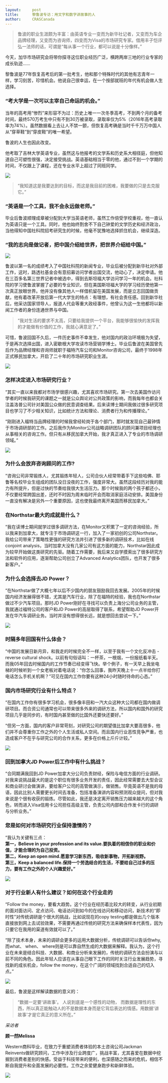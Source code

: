 ```yaml
---
layout: 	post
title:      黎鲁波专访：用文字和数字讲故事的人
author:     CRASCanada
---
```


 >   鲁波的职业生涯颇为丰富：由英语专业一变而为新华社记者，又变而为车企品牌经理，又变而为咨询师，四变而为Visa的市场研究专家。借用丰子恺评弘一法师的话，可谓是“每从事一个行业，都可以说是十分像样。”

今天，加华市场研究会将带你探寻这位职业经历广泛，横跨两岸三地的行业专家的成长轨迹……

<!--more-->

黎鲁波是77年恢复高考后的第一批考生，他和那个特殊时代的其他有志青年一样，学习刻苦，珍惜机会。他说自己很幸运，在一个按部就班的年代有机会做人生选择。

### “考大学是一次可以主宰自己命运的机会。”

当年的高考用“惨烈”来形容不为过：历史上唯一一次冬季高考，不到两个月的备考时间，最终570万考生中只有不到30万被录取，录取率仅为5%（2016年高考录取率为74%）。虽然数据看上去让人不禁一颤，但恢复高考确是当时千千万万中国人从“穿草鞋”到“穿皮鞋”的唯一希望。
 
鲁波的人生也因此改变。
 
他考取了吉林大学英语专业，虽然这与他报考的文学系和历史系大相径庭，但他知道自己可塑性很强，决定接受挑战。英语基础相当于零的他，通过不到一个学期的时间，不仅跟上了课程，还在专业水平上超过了同班同学。

![](https://mmbiz.qpic.cn/mmbiz_jpg/bbylg7SuiaLc9fjJZKYjP5rkunh3MXgc9v98ia2JRYau2icjibSgaKrucOE4xGKes3UBy65mrveKOrkZPk9p59QJLA/640?wx_fmt=jpeg&tp=webp&wxfrom=5&wx_lazy=1)

> “我知道这是我要达到的目标，而这是我目前的困难，我要做的只是去克服它。”

### “英语是一个工具，我不会永远做老师。”

毕业后鲁波顺理成章被分配到大学当英语老师，虽然工作倍受学校重视，他一直认为英语只是一个工具。同时，他也始终割舍不下自己钟爱的文学历史和经济政治，当他得知中国社科院招考研究生的时候，他毫不犹豫地选择抓住机会，继续深造。

### “我的志向是做记者，把中国介绍给世界，把世界介绍给中国。”

![](https://mmbiz.qpic.cn/mmbiz_jpg/bbylg7SuiaLc9fjJZKYjP5rkunh3MXgc9VtVZI22tvTfWLRNVv7kvtcvtSKpwDvXQXiaVjXSaWP31yETJspCjXRA/640?wx_fmt=jpeg&tp=webp&wxfrom=5&wx_lazy=1)


鲁波以第一名的成绩考入了中国社科院的新闻专业，毕业后被分配到新华社对外部工作，这时，路透社基金会有意招募访问学者出国交流，他动心了，决定申请。他在三百多名第三世界记者中被选中，得到去斯坦福大学访问学习一年的机会。社科院的学习使鲁波掌握了必要的专业知识，但在美国斯坦福大学的学习经历使他第一次真正放眼世界。他并没有像其他人一样借机留在美国发展，而是立志回国做贡献，他有着改革开放后第一代大学生的特点：有理想，有社会责任感。回到新华社后，他采访国家领导人，报道人代会等重大政经事件，他曾认为这一生他都将以新闻工作者的身份连通世界与中国。

>  “我对生活的要求不太高，只要给我提供一个平台，我能够很愉快的发挥我的才能做有价值的工作，我就心满意足了。”


可惜，鲁波回国不久后，一件历史事件不幸发生，他对国内的政治环境极为失望，于是再次选择出国，进入密歇根大学攻读市场营销学博士。毕业后鲁波在美国曾先后作为品牌经理和咨询师就职于福特汽车公司和Monitor咨询公司，最终于1998年正式移民加拿大，开启了二十年的市场研究职业生涯。

![](https://mmbiz.qpic.cn/mmbiz_jpg/bbylg7SuiaLc9fjJZKYjP5rkunh3MXgc9n7WgRhZAnQSdvuML1D22ww2xTbXZFhdogGR4GvkM6Y9hlGyWCxDBmA/640?wx_fmt=jpeg&tp=webp&wxfrom=5&wx_lazy=1)

### 怎样决定进入市场研究行业？

“其实一直以来我都对市场学很感兴趣，尤其喜欢市场研究。第一次去美国作访问学者的时候我研究的课题之一就是公众舆论对公共政策的影响，而我每年也都会关注盖洛普公司针对美国公众做的民意调查结果。后来读博士期间我做过很多研究项目也学习了不少相关知识，比如统计方法和理论、消费者行为和传播理论。”

“刚刚进入福特当品牌经理的时候我曾经轮岗于各个部门，那时就发现自己最钟情于市场调研部的工作。之后我作为Monitor公司战略调研团队的顾问兼项目经理也从事相关的咨询工作。但只有从移民加拿大开始，我才真正进入了专业的市场调研领域。”

![](https://mmbiz.qpic.cn/mmbiz_jpg/bbylg7SuiaLc9fjJZKYjP5rkunh3MXgc9eEq4JNZaCkdgfZHUibhSia6cp13osrMj66B3FtIiaavXp86Hebia7MOfMQ/640?wx_fmt=jpeg&tp=webp&wxfrom=5&wx_lazy=1)

### 为什么会放弃咨询顾问的工作?

“咨询公司非常锻炼人，尤其锻炼年轻人，公司合伙人经常带着手下这些哈佛、耶鲁等名校毕业生组成的团队没日没夜的工作，强度非常大。虽然这段经历对我的能力有所提升，但是过快的节奏给我很大生活压力。那个时候我的两个孩子都还小，不仅要经常跨国出差，还时不时因为周末临时开会而取消家庭活动安排。美国身份一直没有解决是另外一个重要原因，这也使我最终离开美国而移民加拿大。”

### 在Northstar最大的成就是什么？

“我在读博士期间就学过很多调研方法，在Monitor又积累了一定的咨询经验，所以我来到加拿大，就专注于市场调研这一行，加入了一家初创的公司Northstar。我给公司带来了策略性更强的研究方法并引进了很多新的调研技术，比如在线conjoint analysis，当时加拿大没有几家公司有这方面的能力，Northstar因此成为较早开始做这类研究的先驱。随着工作需要，我后来又自学摸索出了很多研究方法和软件的应用，逐渐帮助公司创立了Advanced Analytics团队，也开发了很多新客户。”

### 为什么会选择去JD Power？

“在Northstar做了大概七年以后不少国内的朋友鼓励我回去发展。2005年的时候国内经济发展得很不错，尤其是汽车行业，除了在福特的经验，我也在Northstar做过不少汽车项目。那时JD Power刚好在寻找可以负责上海分公司业务的主管，我就通过福特公司的客户和JD Power的高层取得了联系，希望帮助JD Power开发在华汽车调研业务。当时并没有想得很长远，就是想回去尝试一下。”

![](https://mmbiz.qpic.cn/mmbiz_jpg/bbylg7SuiaLc9fjJZKYjP5rkunh3MXgc9LRcLQVDwIVn0dFHpPNKo8icWJVbCxrsEhnKzpcsRQI4GJQNibBUia1icnA/640?wx_fmt=jpeg&tp=webp&wxfrom=5&wx_lazy=1)

### 时隔多年回国有什么体会？

“中国的发展日新月异，和我走的时候完全不一样，以至于我有一个文化反冲击 - reverse cultural shock。以前有句俗话叫：一杯茶，一根烟，一份报纸看半天。 而我05年回去时候国内的工作节奏已经变得飞快。举个例子，有一天早上我坐电梯的时候听到一个女老板对着电话说：“你怎么回事，我昨天晚上十一点半给你打电话怎么手机关机啊？”可见在国内工作你要有这种24小时随时待命的心态。”

### 国内市场研究行业有什么特点？


“在国内工作你有很多学习机会，很多像丰田和一汽大众这种大公司都在国内做调研项目。而合资公司通常也可以带来很多外来的调研方法，所以国内和国外的研究项目几乎是同步的，有时国内甚至做的比国外还要快还要好。”
 
“但另一方面，国内的客户非常苛刻，对研究公司的期望值比加拿大要高很多，他们并不会尊重你工作之外的个人生活或私人空间。而且国内行业恶性竞争严重，也造成客户不在乎与研究公司的合作关系，更多在价格上斤斤计较。” 

![](https://mmbiz.qpic.cn/mmbiz_jpg/bbylg7SuiaLc9fjJZKYjP5rkunh3MXgc9PqEBniau29xoXKQx9d8X8xQOicPFMs3mqxjUcw0qtUdEHakefwibn5fVw/640?wx_fmt=jpeg&tp=webp&wxfrom=5&wx_lazy=1)

### 回到加拿大JD Power后工作中有什么挑战？

“合同期满我回到JD Power加拿大分公司负责财经，保险与电信方面的行业调研。对我来说挑战最大的是这个职位有很多业务开发的责任，因此经常需要去大型会议和商业研讨会做演讲，要给客户公司的高管做演示，做销售。毕竟英语不是我的母语，因此比别人需要更长时间去准备，包括准备演讲内容和预测观众提问，但对我来说是个很有收获的锻炼。尽管如此，我还是决定离开销售压力越来越大的这个角色，转而进入Visa信用卡公司担任高级主管，负责公司内部和合作发卡行的调研与分析业务。”

### 您是如何对市场研究行业保持激情的？

“我认为关键有三点：<br/>
**第一，Believe in your profession and its value.要执着的相信你的职业和价值，才能合理的为自己投资。**<br/>
**第二，Keep an open mind.愿意学习新东西，吸收新事物，开拓新视野。**<br/>
**第三，Keep a balanced life.保持一个劳逸结合的生活，不要给自己过多的压力，要有工作之外的个人兴趣爱好。”**<br/>

![](https://mmbiz.qpic.cn/mmbiz_jpg/bbylg7SuiaLc9fjJZKYjP5rkunh3MXgc9WuqxTx8UF3QsnlLmcbvDdAp2mSe3pTu3nNTT08ibsOKgu1P2Vib5KcuQ/640?wx_fmt=jpeg&tp=webp&wxfrom=5&wx_lazy=1)

### 对于行业新人有什么建议？如何在这个行业走的

“Follow the money，要看大趋势。这个行业在经历着比较大的转变，从行业初期的面对面访问、定点访问、电话访问到如今的在线访问和移动访问，新技术的“即时性”对传统调研是个很大的挑战，比如说现在的copy testing都是做出几个版本直接放到网上去试验效果，不需要再通过传统的研究方法来确保样本代表性，因为只要它在我用的渠道有效就可以了。”
 
“除了技术本身，未来的调研会更多的运用大数据分析，传统调研可以告诉你why, 而what、 when、 where则是可以靠自然生成的大数据来解释。我认为，这个行业在未来是结合科技、大数据、和商业分析来发展的，传统的调研方法会扮演与以前不同的角色。因此年轻人应该在从事自己眼下工作的同时关注行业发展趋势，寻找新的成长机会，follow the money，在这个广阔的领域找到合适自己的切入点。”

![](https://mmbiz.qpic.cn/mmbiz_jpg/bbylg7SuiaLc9fjJZKYjP5rkunh3MXgc9l3g7yuyUEjyDvOW23RsQIrpmVuABa6wpyeqU1iacM6llMwbqWF4c7zw/640?wx_fmt=jpeg&tp=webp&wxfrom=5&wx_lazy=1)

最后，鲁波是这样解读数据的意义的：

> “数据一定要‘讲故事’。 人说到底是一个感性的动物， 而数据是理性的东西，所以真正能触动人的不是数据本身而是它背后表达的情感。用数据‘讲故事’才是它真正的意义所在。”


*采访者*

**顾一然Melissa**

Western商科毕业，在致力于重塑消费者体验的本土咨询公司Jackman Reinvents做研究顾问，工作中涉及行业跨度广，挑战丰富，尤其喜爱在数据中挖掘到消费者差别的快感。受益于科技带来的便利，也深感随之而来的危机，相信不断自我提升和全面发展的必要性。工作之余爱健身跑步和新鲜体验。

![](https://mmbiz.qpic.cn/mmbiz_jpg/bbylg7SuiaLc9fjJZKYjP5rkunh3MXgc9WWD2UMrQcVibDRZHO7rGjYjjXPNfVObDqduFXibvSU4icxJMfIpILibItw/640?wx_fmt=jpeg&tp=webp&wxfrom=5&wx_lazy=1)